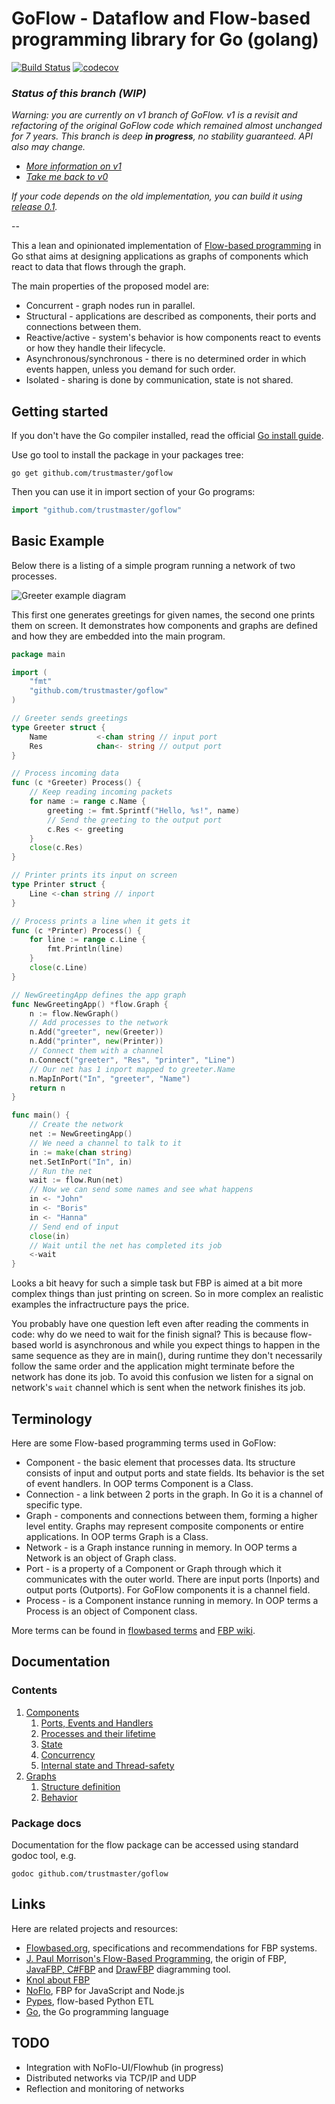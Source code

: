 # GoFlow - Dataflow and Flow-based programming library for Go (golang)

[![Build Status](https://travis-ci.com/trustmaster/goflow.svg?branch=master)](https://travis-ci.com/trustmaster/goflow) [![codecov](https://codecov.io/gh/trustmaster/goflow/branch/master/graph/badge.svg)](https://codecov.io/gh/trustmaster/goflow)


### _Status of this branch (WIP)_

_Warning: you are currently on v1 branch of GoFlow. v1 is a revisit and refactoring of the original GoFlow code which remained almost unchanged for 7 years. This branch is deep **in progress**, no stability guaranteed. API also may change._

- _[More information on v1](https://github.com/trustmaster/goflow/issues/49)_
- _[Take me back to v0](https://github.com/trustmaster/goflow/tree/v0)_

_If your code depends on the old implementation, you can build it using [release 0.1](https://github.com/trustmaster/goflow/releases/tag/0.1)._

--

This a lean and opinionated implementation of [Flow-based programming](http://en.wikipedia.org/wiki/Flow-based_programming) in Go sthat aims at designing applications as graphs of components which react to data that flows through the graph.

The main properties of the proposed model are:

* Concurrent - graph nodes run in parallel.
* Structural - applications are described as components, their ports and connections between them.
* Reactive/active - system's behavior is how components react to events or how they handle their lifecycle.
* Asynchronous/synchronous - there is no determined order in which events happen, unless you demand for such order.
* Isolated - sharing is done by communication, state is not shared.

## Getting started

If you don't have the Go compiler installed, read the official [Go install guide](http://golang.org/doc/install).

Use go tool to install the package in your packages tree:

```
go get github.com/trustmaster/goflow
```

Then you can use it in import section of your Go programs:

```go
import "github.com/trustmaster/goflow"
```

## Basic Example

Below there is a listing of a simple program running a network of two processes.

![Greeter example diagram](http://flowbased.wdfiles.com/local--files/goflow/goflow-hello.png)

This first one generates greetings for given names, the second one prints them on screen. It demonstrates how components and graphs are defined and how they are embedded into the main program.

```go
package main

import (
	"fmt"
	"github.com/trustmaster/goflow"
)

// Greeter sends greetings
type Greeter struct {
	Name           <-chan string // input port
	Res            chan<- string // output port
}

// Process incoming data
func (c *Greeter) Process() {
	// Keep reading incoming packets
	for name := range c.Name {
		greeting := fmt.Sprintf("Hello, %s!", name)
		// Send the greeting to the output port
		c.Res <- greeting
	}
	close(c.Res)
}

// Printer prints its input on screen
type Printer struct {
	Line <-chan string // inport
}

// Process prints a line when it gets it
func (c *Printer) Process() {
	for line := range c.Line {
		fmt.Println(line)
	}
	close(c.Line)
}

// NewGreetingApp defines the app graph
func NewGreetingApp() *flow.Graph {
	n := flow.NewGraph()
	// Add processes to the network
	n.Add("greeter", new(Greeter))
	n.Add("printer", new(Printer))
	// Connect them with a channel
	n.Connect("greeter", "Res", "printer", "Line")
	// Our net has 1 inport mapped to greeter.Name
	n.MapInPort("In", "greeter", "Name")
	return n
}

func main() {
	// Create the network
	net := NewGreetingApp()
	// We need a channel to talk to it
	in := make(chan string)
	net.SetInPort("In", in)
	// Run the net
	wait := flow.Run(net)
	// Now we can send some names and see what happens
	in <- "John"
	in <- "Boris"
	in <- "Hanna"
	// Send end of input
	close(in)
	// Wait until the net has completed its job
	<-wait
}
```

Looks a bit heavy for such a simple task but FBP is aimed at a bit more complex things than just printing on screen. So in more complex an realistic examples the infractructure pays the price.

You probably have one question left even after reading the comments in code: why do we need to wait for the finish signal? This is because flow-based world is asynchronous and while you expect things to happen in the same sequence as they are in main(), during runtime they don't necessarily follow the same order and the application might terminate before the network has done its job. To avoid this confusion we listen for a signal on network's `wait` channel which is sent when the network finishes its job.

## Terminology

Here are some Flow-based programming terms used in GoFlow:

* Component - the basic element that processes data. Its structure consists of input and output ports and state fields. Its behavior is the set of event handlers. In OOP terms Component is a Class.
* Connection - a link between 2 ports in the graph. In Go it is a channel of specific type.
* Graph - components and connections between them, forming a higher level entity. Graphs may represent composite components or entire applications. In OOP terms Graph is a Class.
* Network - is a Graph instance running in memory. In OOP terms a Network is an object of Graph class.
* Port - is a property of a Component or Graph through which it communicates with the outer world. There are input ports (Inports) and output ports (Outports). For GoFlow components it is a channel field.
* Process - is a Component instance running in memory. In OOP terms a Process is an object of Component class.

More terms can be found in [flowbased terms](http://flowbased.org/terms) and [FBP wiki](http://www.jpaulmorrison.com/cgi-bin/wiki.pl?action=index).

## Documentation

### Contents

1. [Components](https://github.com/trustmaster/goflow/wiki/Components)
    1. [Ports, Events and Handlers](https://github.com/trustmaster/goflow/wiki/Components#ports-events-and-handlers)
    2. [Processes and their lifetime](https://github.com/trustmaster/goflow/wiki/Components#processes-and-their-lifetime)
    3. [State](https://github.com/trustmaster/goflow/wiki/Components#state)
    4. [Concurrency](https://github.com/trustmaster/goflow/wiki/Components#concurrency)
    5. [Internal state and Thread-safety](https://github.com/trustmaster/goflow/wiki/Components#internal-state-and-thread-safety)
2. [Graphs](https://github.com/trustmaster/goflow/wiki/Graphs)
    1. [Structure definition](https://github.com/trustmaster/goflow/wiki/Graphs#structure-definition)
    2. [Behavior](https://github.com/trustmaster/goflow/wiki/Graphs#behavior)

### Package docs

Documentation for the flow package can be accessed using standard godoc tool, e.g.

```
godoc github.com/trustmaster/goflow
```

## Links

Here are related projects and resources:

* [Flowbased.org](https://github.com/flowbased/flowbased.org/wiki), specifications and recommendations for FBP systems.
* [J. Paul Morrison's Flow-Based Programming](http://www.jpaulmorrison.com/fbp/), the origin of FBP, [JavaFBP, C#FBP](http://sourceforge.net/projects/flow-based-pgmg/) and [DrawFBP](http://www.jpaulmorrison.com/fbp/#DrawFBP) diagramming tool.
* [Knol about FBP](http://knol.google.com/k/flow-based-programming)
* [NoFlo](http://noflojs.org/), FBP for JavaScript and Node.js
* [Pypes](http://www.pypes.org/), flow-based Python ETL
* [Go](http://golang.org/), the Go programming language

## TODO

* Integration with NoFlo-UI/Flowhub (in progress)
* Distributed networks via TCP/IP and UDP
* Reflection and monitoring of networks

